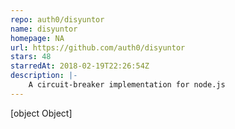 ```yaml
---
repo: auth0/disyuntor
name: disyuntor
homepage: NA
url: https://github.com/auth0/disyuntor
stars: 48
starredAt: 2018-02-19T22:26:54Z
description: |-
    A circuit-breaker implementation for node.js
---
```


[object Object]
